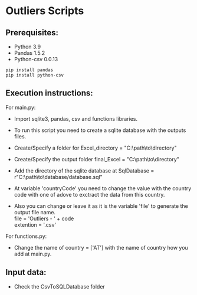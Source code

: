 Outliers Scripts
=
Prerequisites:
-
- Python 3.9
- Pandas 1.5.2
- Python-csv 0.0.13
```
pip install pandas
pip install python-csv
```
Execution instructions:
-
For main.py:<br>
- Import sqlite3, pandas, csv and functions libraries.

- To run this script you need to create a sqlite database with the outputs files.

- Create/Specify a folder for Excel_directory = "C:\path\to\directory\"<br>
- Create/Specify the output folder final_Excel = "C:\path\to\directory\"<br>
- Add the directory of the sqlite database at SqlDatabase = r"C:\path\to\database/database.sql"<br>
- At variable 'countryCode' you need to change the value with the country code with one of adove to exctract the data from this country.<br>

- Also you can change or leave it as it is the variable 'file' to generate the output file name.<br>
file = 'Outliers - ' + code<br>
extention = '.csv'

For functions.py:

- Change the name of country = ['AT'] with the name of country how you add at main.py.

Input data:
-
- Check the CsvToSQLDatabase folder
